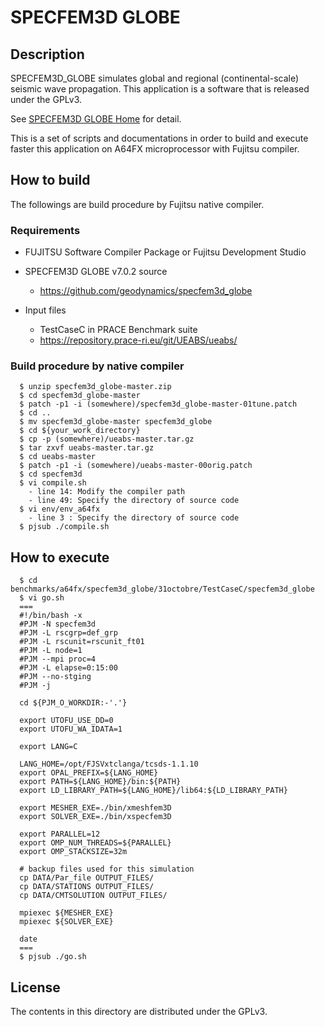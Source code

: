 # SPECFEM3D GLOBE

## Description

SPECFEM3D_GLOBE simulates global and regional (continental-scale) seismic wave propagation.
This application is a software that is released under the GPLv3.

See [SPECFEM3D GLOBE Home](https://geodynamics.org/cig/software/specfem3d_globe/) for detail.

This is a set of scripts and documentations in order to build and execute faster this application on A64FX microprocessor with Fujitsu compiler.

## How to build 

The followings are build procedure by Fujitsu native compiler.

### Requirements

- FUJITSU Software Compiler Package or Fujitsu Development Studio
- SPECFEM3D GLOBE v7.0.2 source
  - https://github.com/geodynamics/specfem3d_globe

- Input files
  - TestCaseC in PRACE Benchmark suite
  - https://repository.prace-ri.eu/git/UEABS/ueabs/

### Build procedure by native compiler

```
  $ unzip specfem3d_globe-master.zip
  $ cd specfem3d_globe-master
  $ patch -p1 -i (somewhere)/specfem3d_globe-master-01tune.patch
  $ cd ..
  $ mv specfem3d_globe-master specfem3d_globe
  $ cd ${your_work_directory}
  $ cp -p (somewhere)/ueabs-master.tar.gz
  $ tar zxvf ueabs-master.tar.gz
  $ cd ueabs-master
  $ patch -p1 -i (somewhere)/ueabs-master-00orig.patch
  $ cd specfem3d
  $ vi compile.sh
    - line 14: Modify the compiler path
    - line 49: Specify the directory of source code
  $ vi env/env_a64fx
    - line 3 : Specify the directory of source code
  $ pjsub ./compile.sh
```

## How to execute

```
  $ cd benchmarks/a64fx/specfem3d_globe/31octobre/TestCaseC/specfem3d_globe
  $ vi go.sh
  ===
  #!/bin/bash -x
  #PJM -N specfem3d
  #PJM -L rscgrp=def_grp
  #PJM -L rscunit=rscunit_ft01
  #PJM -L node=1
  #PJM --mpi proc=4
  #PJM -L elapse=0:15:00
  #PJM --no-stging
  #PJM -j

  cd ${PJM_O_WORKDIR:-'.'}

  export UTOFU_USE_DD=0
  export UTOFU_WA_IDATA=1

  export LANG=C

  LANG_HOME=/opt/FJSVxtclanga/tcsds-1.1.10
  export OPAL_PREFIX=${LANG_HOME}
  export PATH=${LANG_HOME}/bin:${PATH}
  export LD_LIBRARY_PATH=${LANG_HOME}/lib64:${LD_LIBRARY_PATH}

  export MESHER_EXE=./bin/xmeshfem3D
  export SOLVER_EXE=./bin/xspecfem3D

  export PARALLEL=12
  export OMP_NUM_THREADS=${PARALLEL}
  export OMP_STACKSIZE=32m

  # backup files used for this simulation
  cp DATA/Par_file OUTPUT_FILES/
  cp DATA/STATIONS OUTPUT_FILES/
  cp DATA/CMTSOLUTION OUTPUT_FILES/

  mpiexec ${MESHER_EXE}
  mpiexec ${SOLVER_EXE}

  date
  ===
  $ pjsub ./go.sh
```

## License
The contents in this directory are distributed under the GPLv3.
